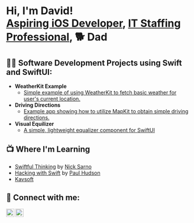 <h1>Hi, I'm David! <br/><a href="https://github.com/davidbharkey">Aspiring iOS Developer</a>, <a href="https://www.linkedin.com/in/david-harkey/">IT Staffing Professional</a>, 🐕 Dad</h1>

<h2>👨‍💻 Software Development Projects using Swift and SwiftUI:</h2>

- <b>WeatherKit Example</b>
  - [Simple example of using WeatherKit to fetch basic weather for user's current location.](https://github.com/davidbharkey/WeatherKitExample)
- <b>Driving Directions</b>
  - [Example app showing how to utilize MapKit to obtain simple driving directions.](https://github.com/davidbharkey/DrivingDirections)
- <b>Visual Equilizer</b>
  - [A simple, lightweight equalizer component for SwiftUI](https://github.com/davidbharkey/VisualEquilizer)

<h2>📺 Where I'm Learning</h2>

- [Swiftful Thinking](https://www.youtube.com/@SwiftfulThinking) by [Nick Sarno](https://github.com/SwiftfulThinking)
- [Hacking with Swift](https://www.hackingwithswift.com) by [Paul Hudson](https://github.com/twostraws)
- [Kavsoft](https://kavsoft.dev/)

<h2> 🤳 Connect with me:</h2>

[<img align="left" alt="JoshMadakor | Twitter" width="22px" src="https://cdn.jsdelivr.net/npm/simple-icons@v3/icons/twitter.svg" />][twitter]
[<img align="left" alt="JoshMadakor | LinkedIn" width="22px" src="https://cdn.jsdelivr.net/npm/simple-icons@v3/icons/linkedin.svg" />][linkedin]

[twitter]: https://twitter.com/dbharkey
[linkedin]: https://linkedin.com/in/david-harkey

<!--
- 👯 I’m looking to collaborate on ...
- 😄 Pronouns: ...
-->
